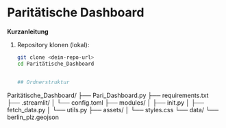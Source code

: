 # Paritätische Dashboard

**Kurzanleitung**

1. Repository klonen (lokal):
   ```bash
   git clone <dein-repo-url>
   cd Paritätische_Dashboard
   
   
   ## Ordnerstruktur

Paritätische_Dashboard/
├── Pari_Dashboard.py
├── requirements.txt
├── .streamlit/
│ └── config.toml
├── modules/
│ ├── init.py
│ ├── fetch_data.py
│ └── utils.py
├── assets/
│ └── styles.css
└── data/
└── berlin_plz.geojson